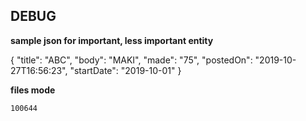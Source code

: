 ## DEBUG

**sample json for important, less important entity**

{
	"title": "ABC",
	"body": "MAKI",
	"made": "75",
	"postedOn": "2019-10-27T16:56:23",
	"startDate": "2019-10-01"
}

**files mode**

```
100644
```
